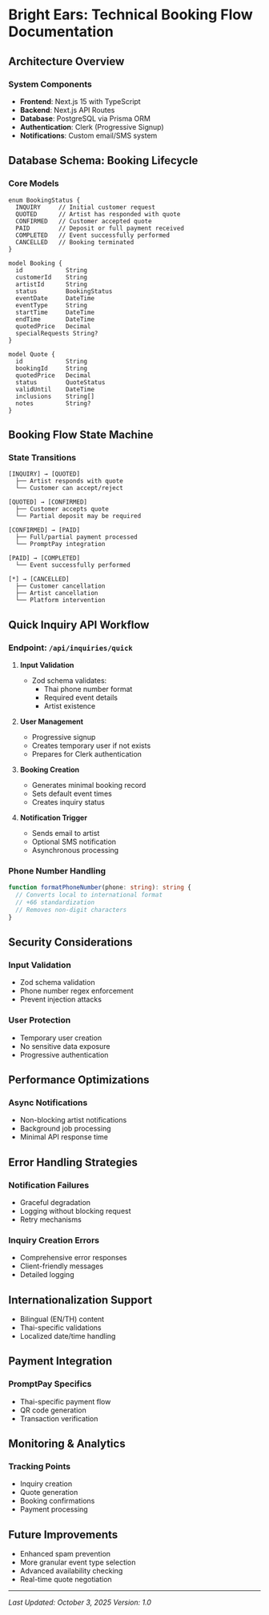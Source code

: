 # Bright Ears: Technical Booking Flow Documentation

## Architecture Overview

### System Components
- **Frontend**: Next.js 15 with TypeScript
- **Backend**: Next.js API Routes
- **Database**: PostgreSQL via Prisma ORM
- **Authentication**: Clerk (Progressive Signup)
- **Notifications**: Custom email/SMS system

## Database Schema: Booking Lifecycle

### Core Models
```prisma
enum BookingStatus {
  INQUIRY     // Initial customer request
  QUOTED      // Artist has responded with quote
  CONFIRMED   // Customer accepted quote
  PAID        // Deposit or full payment received
  COMPLETED   // Event successfully performed
  CANCELLED   // Booking terminated
}

model Booking {
  id            String
  customerId    String
  artistId      String
  status        BookingStatus
  eventDate     DateTime
  eventType     String
  startTime     DateTime
  endTime       DateTime
  quotedPrice   Decimal
  specialRequests String?
}

model Quote {
  id            String
  bookingId     String
  quotedPrice   Decimal
  status        QuoteStatus
  validUntil    DateTime
  inclusions    String[]
  notes         String?
}
```

## Booking Flow State Machine

### State Transitions
```
[INQUIRY] → [QUOTED]
  ├── Artist responds with quote
  └── Customer can accept/reject

[QUOTED] → [CONFIRMED]
  ├── Customer accepts quote
  └── Partial deposit may be required

[CONFIRMED] → [PAID]
  ├── Full/partial payment processed
  └── PromptPay integration

[PAID] → [COMPLETED]
  └── Event successfully performed

[*] → [CANCELLED]
  ├── Customer cancellation
  ├── Artist cancellation
  └── Platform intervention
```

## Quick Inquiry API Workflow

### Endpoint: `/api/inquiries/quick`

1. **Input Validation**
   - Zod schema validates:
     - Thai phone number format
     - Required event details
     - Artist existence

2. **User Management**
   - Progressive signup
   - Creates temporary user if not exists
   - Prepares for Clerk authentication

3. **Booking Creation**
   - Generates minimal booking record
   - Sets default event times
   - Creates inquiry status

4. **Notification Trigger**
   - Sends email to artist
   - Optional SMS notification
   - Asynchronous processing

### Phone Number Handling
```typescript
function formatPhoneNumber(phone: string): string {
  // Converts local to international format
  // +66 standardization
  // Removes non-digit characters
}
```

## Security Considerations

### Input Validation
- Zod schema validation
- Phone number regex enforcement
- Prevent injection attacks

### User Protection
- Temporary user creation
- No sensitive data exposure
- Progressive authentication

## Performance Optimizations

### Async Notifications
- Non-blocking artist notifications
- Background job processing
- Minimal API response time

## Error Handling Strategies

### Notification Failures
- Graceful degradation
- Logging without blocking request
- Retry mechanisms

### Inquiry Creation Errors
- Comprehensive error responses
- Client-friendly messages
- Detailed logging

## Internationalization Support
- Bilingual (EN/TH) content
- Thai-specific validations
- Localized date/time handling

## Payment Integration

### PromptPay Specifics
- Thai-specific payment flow
- QR code generation
- Transaction verification

## Monitoring & Analytics

### Tracking Points
- Inquiry creation
- Quote generation
- Booking confirmations
- Payment processing

## Future Improvements
- Enhanced spam prevention
- More granular event type selection
- Advanced availability checking
- Real-time quote negotiation

---

*Last Updated: October 3, 2025*
*Version: 1.0*